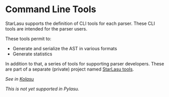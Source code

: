 # Command Line Tools

StarLasu supports the definition of CLI tools for each parser. These CLI tools are intended for the parser users.

These tools permit to:

- Generate and serialize the AST in various formats
- Generate statistics

In addition to that, a series of tools for supporting parser developers. These are part of a separate (private) project named [StarLasu tools](https://github.com/Strumenta/starlasu-tools).

_See in [Kolasu](https://github.com/Strumenta/kolasu/tree/master/core/src/main/kotlin/com/strumenta/kolasu/cli)_

_This is not yet supported in Pylasu._

